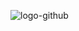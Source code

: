 ![logo-github](https://user-images.githubusercontent.com/13873576/60387018-9ad98380-9a9d-11e9-9480-94cd9c210897.jpg)
